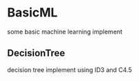 # BasicML
some basic machine learning implement

## DecisionTree
decision tree implement using ID3 and C4.5

